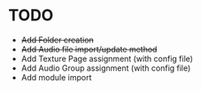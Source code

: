 # TODO

+ ~~Add Folder creation~~
+ ~~Add Audio file import/update method~~
+ Add Texture Page assignment (with config file)
+ Add Audio Group assignment (with config file)
+ Add module import
